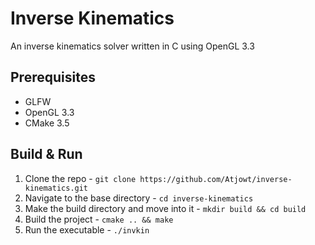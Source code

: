 # Inverse Kinematics
An inverse kinematics solver written in C using OpenGL 3.3

## Prerequisites
* GLFW
* OpenGL 3.3
* CMake 3.5

## Build & Run
1. Clone the repo - `git clone https://github.com/Atjowt/inverse-kinematics.git`
2. Navigate to the base directory - `cd inverse-kinematics`
3. Make the build directory and move into it - `mkdir build && cd build`
4. Build the project - `cmake .. && make`
5. Run the executable - `./invkin`
